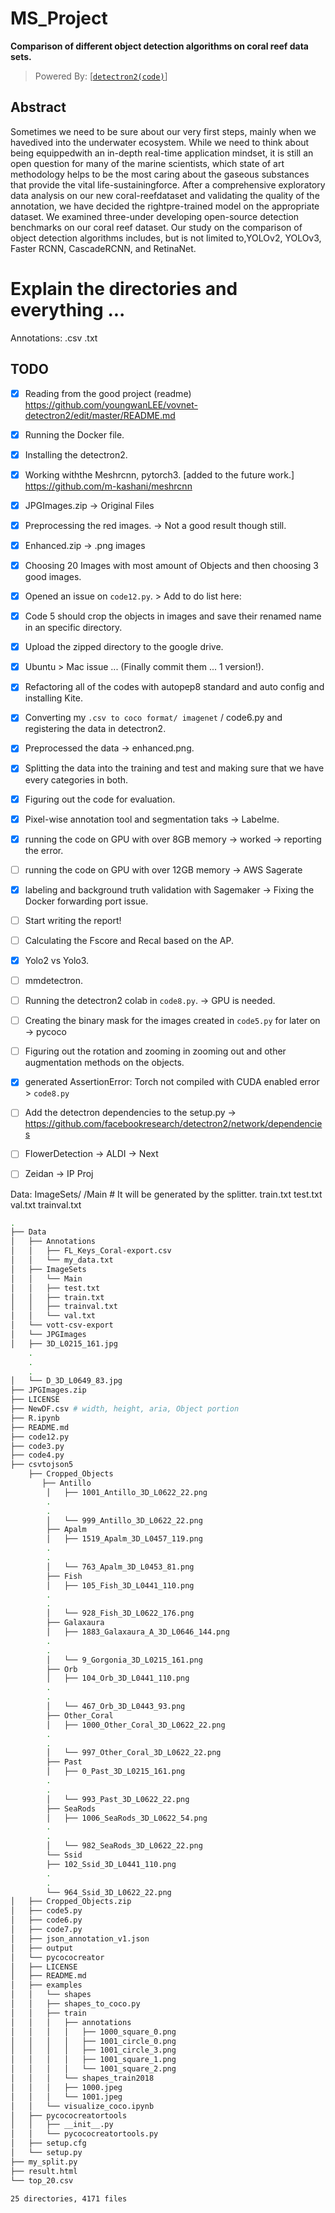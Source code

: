 # MS_Project
**Comparison of different object detection algorithms on coral reef data sets.**


>Powered By: [[`detectron2(code)`](https://github.com/facebookresearch/detectron)]

## Abstract
Sometimes we need to be sure about our very first steps, mainly when we havedived into the underwater ecosystem. While we need to think about being equippedwith an in-depth real-time application mindset,  it is still an open question for many of the marine scientists, which state of art methodology helps to be the most caring about the gaseous substances that provide the vital life-sustainingforce.  After a comprehensive exploratory data analysis on our new coral-reefdataset and validating the quality of the annotation, we have decided the rightpre-trained model on the appropriate dataset. We examined three-under developing open-source detection benchmarks on our coral reef dataset. Our study on the comparison of object detection algorithms includes, but is not limited to,YOLOv2, YOLOv3, Faster RCNN, CascadeRCNN, and RetinaNet.




#	Explain the directories and everything ... 

Annotations:
	.csv
	.txt

## TODO
 - [x] Reading from the good project (readme) https://github.com/youngwanLEE/vovnet-detectron2/edit/master/README.md
 - [x] Running the Docker file.
 - [x] Installing the detectron2.
 - [x] Working withthe Meshrcnn, pytorch3. [added to the future work.] https://github.com/m-kashani/meshrcnn
 - [x] JPGImages.zip -> Original Files
 - [x] Preprocessing the red images. -> Not a good result though still.
 - [x] Enhanced.zip -> .png images
 - [x] Choosing 20 Images with most amount of Objects and then choosing 3 good images.
 - [x] Opened an issue on `code12.py`. > Add to do list here:
 - [x] Code 5 should crop the objects in images and save their renamed name in an specific directory.
 - [x] Upload the zipped directory to the google drive.
 - [x] Ubuntu > Mac issue ... (Finally commit them ... 1 version!).
 - [x] Refactoring all of the codes with autopep8 standard and auto config and installing Kite.
 - [x] Converting my `.csv to coco format/ imagenet` / code6.py and registering the data in detectron2.
 - [x] Preprocessed the data -> enhanced.png.
 - [x] Splitting the data into the training and test and making sure that we have every categories in both.
 - [x] Figuring out the code for evaluation.
 - [x] Pixel-wise annotation tool and segmentation taks -> Labelme.
 - [x] running the code on GPU with over 8GB memory -> worked -> reporting the error.
 - [ ] running the code on GPU with over 12GB memory -> AWS Sagerate
 - [x] labeling and background truth validation with Sagemaker -> Fixing the Docker forwarding port issue.
 - [ ] Start writing the report!
 - [ ] Calculating the Fscore and Recal based on the AP.
 - [x] Yolo2 vs Yolo3.
 - [ ] mmdetectron.
 - [ ] Running the detectron2 colab in `code8.py`. -> GPU is needed.
 - [ ] Creating the binary mask for the images created in `code5.py` for later on -> pycoco
 - [ ] Figuring out the rotation and zooming in zooming out and other augmentation methods on the objects.
 - [x] generated AssertionError: Torch not compiled with CUDA enabled error > `code8.py`

 - [ ] Add the detectron dependencies to the setup.py -> https://github.com/facebookresearch/detectron2/network/dependencies

 - [ ] FlowerDetection -> ALDI -> Next
 - [ ] Zeidan -> IP Proj
 
Data:
	ImageSets/
		/Main		#	It will be generated by the splitter.
			train.txt
			test.txt
			val.txt
			trainval.txt
```bash
.
├── Data
│   ├── Annotations
│   │   ├── FL_Keys_Coral-export.csv
│   │   └── my_data.txt
│   ├── ImageSets
│   │   └── Main
│   │   ├── test.txt
│   │   ├── train.txt
│   │   ├── trainval.txt
│   │   └── val.txt
│   └── vott-csv-export
│   └── JPGImages
│   ├── 3D_L0215_161.jpg
    .
    .
    .
│   └── D_3D_L0649_83.jpg
├── JPGImages.zip
├── LICENSE
├── NewDF.csv # width, height, aria, Object portion
├── R.ipynb
├── README.md
├── code12.py
├── code3.py
├── code4.py
├── csvtojson5
    ├── Cropped_Objects
       ├── Antillo
        │   ├── 1001_Antillo_3D_L0622_22.png
        .
        .
        │   └── 999_Antillo_3D_L0622_22.png
        ├── Apalm
        │   ├── 1519_Apalm_3D_L0457_119.png
        .
        .
        │   └── 763_Apalm_3D_L0453_81.png
        ├── Fish
        │   ├── 105_Fish_3D_L0441_110.png
        .
        .
        │   └── 928_Fish_3D_L0622_176.png
        ├── Galaxaura
        │   ├── 1883_Galaxaura_A_3D_L0646_144.png
        .
        .
        │   └── 9_Gorgonia_3D_L0215_161.png
        ├── Orb
        │   ├── 104_Orb_3D_L0441_110.png
        .
        .
        │   └── 467_Orb_3D_L0443_93.png
        ├── Other_Coral
        │   ├── 1000_Other_Coral_3D_L0622_22.png
        .
        .
        │   └── 997_Other_Coral_3D_L0622_22.png
        ├── Past
        │   ├── 0_Past_3D_L0215_161.png
        .
        .
        │   └── 993_Past_3D_L0622_22.png
        ├── SeaRods
        │   ├── 1006_SeaRods_3D_L0622_54.png
        .
        .
        │   └── 982_SeaRods_3D_L0622_22.png
        └── Ssid
        ├── 102_Ssid_3D_L0441_110.png
        .
        .
        └── 964_Ssid_3D_L0622_22.png
│   ├── Cropped_Objects.zip
│   ├── code5.py
│   ├── code6.py
│   ├── code7.py
│   ├── json_annotation_v1.json
│   ├── output
│   └── pycococreator
│   ├── LICENSE
│   ├── README.md
│   ├── examples
│   │   └── shapes
│   │   ├── shapes_to_coco.py
│   │   ├── train
│   │   │   ├── annotations
│   │   │   │   ├── 1000_square_0.png
│   │   │   │   ├── 1001_circle_0.png
│   │   │   │   ├── 1001_circle_3.png
│   │   │   │   ├── 1001_square_1.png
│   │   │   │   └── 1001_square_2.png
│   │   │   └── shapes_train2018
│   │   │   ├── 1000.jpeg
│   │   │   └── 1001.jpeg
│   │   └── visualize_coco.ipynb
│   ├── pycococreatortools
│   │   ├── __init__.py
│   │   └── pycococreatortools.py
│   ├── setup.cfg
│   └── setup.py
├── my_split.py
├── result.html
└── top_20.csv

25 directories, 4171 files
```
